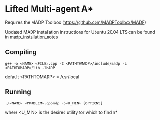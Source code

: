 # Lifted Multi-agent A*

Requires the MADP Toolbox (https://github.com/MADPToolbox/MADP)

Updated MADP installation instructions for Ubuntu 20.04 LTS can be found in [madp_installation_notes](madp_installation_notes.txt)


## Compiling

```
g++ -o <NAME> <FILE>.cpp -I <PATHTOMADP>/include/madp -L <PATHTOMADP>/lib -lMADP
```
default \<PATHTOMADP> = /usr/local

## Running

```
./<NAME> <PROBLEM>.dpomdp -o<U_MIN> [OPTIONS]
```
where <U_MIN> is the desired utility for which to find n*
